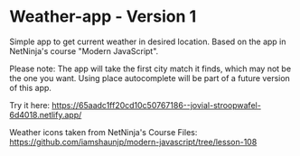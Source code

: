 # Weather-app - Version 1

Simple app to get current weather in desired location. Based on the app in NetNinja's course "Modern JavaScript". 

Please note: The app will take the first city match it finds, which may not be the one you want. Using place autocomplete will be part of a future version of this app.

Try it here: https://65aadc1ff20cd10c50767186--jovial-stroopwafel-6d4018.netlify.app/ 

Weather icons taken from NetNinja's Course Files: https://github.com/iamshaunjp/modern-javascript/tree/lesson-108